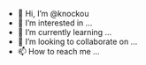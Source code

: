 - 👋 Hi, I’m @knockou
- 👀 I’m interested in ...
- 🌱 I’m currently learning ...
- 💞️ I’m looking to collaborate on ...
- 📫 How to reach me ...

<!---
knockou/knockou is a ✨ special ✨ repository because its `README.md` (this file) appears on your GitHub profile.
You can click the Preview link to take a look at your changes.
--->
